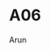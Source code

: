 # A06
<!DOCTYPE html>
<html lang="en">
<head>
  Arun
    <meta charset="UTF-8">
    <title>Title</title>
</head>
<body>

</body>
</html>
